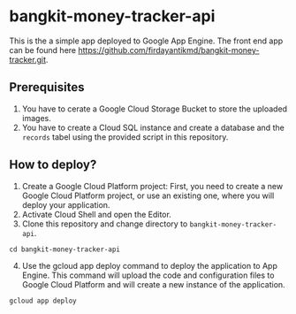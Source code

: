 # bangkit-money-tracker-api
This is the a simple app deployed to Google App Engine. The front end app can be found here https://github.com/firdayantikmd/bangkit-money-tracker.git.

## Prerequisites
1. You have to cerate a Google Cloud Storage Bucket to store the uploaded images.
2. You have to create a Cloud SQL instance and create a database and the `records` tabel using the provided script in this repository.

## How to deploy?
1. Create a Google Cloud Platform project: First, you need to create a new Google Cloud Platform project, or use an existing one, where you will deploy your application.
2. Activate Cloud Shell and open the Editor.
3. Clone this repository and change directory to `bangkit-money-tracker-api`.
```
cd bangkit-money-tracker-api
```
4. Use the gcloud app deploy command to deploy the application to App Engine. This command will upload the code and configuration files to Google Cloud Platform and will create a new instance of the application.
```
gcloud app deploy
```
